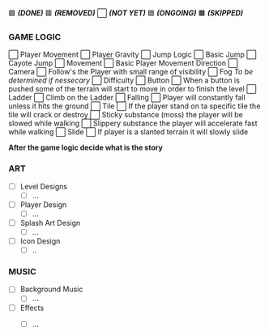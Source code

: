 
🟩 ***(DONE)***                 🟥 ***(REMOVED)***               ⬜ ***(NOT YET)*** 
🟦 ***(ONGOING)***          🟧 ***(SKIPPED)***
### GAME LOGIC


⬜ Player Movement
	 ⬜ Player Gravity
	 ⬜ Jump Logic
		 ⬜ Basic Jump
		 ⬜ Cayote Jump
	 ⬜ Movement
		 ⬜ Basic Player Movement Direction
	 ⬜ Camera
		 ⬜ Follow's the Player with small range of visibility
		 ⬜ Fog *To be determined if nessecary*
	 ⬜ Difficulty
		 ⬜ Button
			 ⬜ When a button is pushed some of the terrain will start to move in order to finish the level
		 ⬜ Ladder
			 ⬜ Climb on the Ladder
		 ⬜ Falling
			 ⬜ Player will constantly fall unless it hits the ground
		 ⬜ Tile
			 ⬜ If the player stand on ta specific tile the tile will crack or destroy
			 ⬜ Sticky substance (moss) the player will be slowed while walking
			 ⬜ Slippery substance the player will accelerate fast while walking
		 ⬜ Slide
			 ⬜ If player is a slanted terrain it will slowly slide

**After the game logic decide what is the story**
### ART
- [ ] Level Designs
	- [ ] ...
- [ ] Player Design
	- [ ] ...
- [ ] Splash Art Design
	- [ ] ...
- [ ] Icon Design
	- [ ] ..

### MUSIC
- [ ] Background Music
	- [ ] ...
- [ ] Effects
	- [ ] ...

